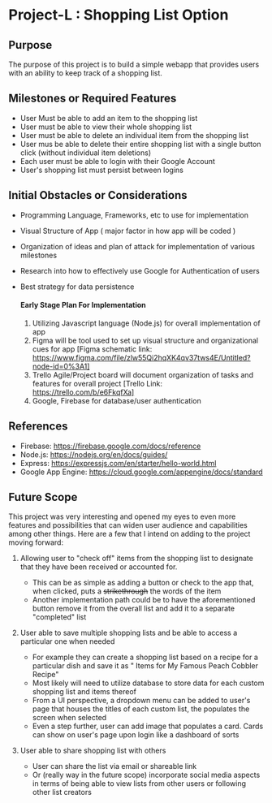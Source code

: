 # Project-L : Shopping List Option

## Purpose

The purpose of this project is to build a simple webapp that provides users with an ability to keep track of a shopping list.


## Milestones or Required Features

* User Must be able to add an item to the shopping list
* User must be able to view their whole shopping list
* User must be able to delete an individual item from the shopping list
* User mus be able to delete their entire shopping list with a single button click (without individual item deletions)
* Each user must be able to login with their Google Account
* User's shopping list must persist between logins 


## Initial Obstacles or Considerations

- Programming Language, Frameworks, etc to use for implementation
- Visual Structure of App ( major factor in how app will be coded )
- Organization of ideas and plan of attack for implementation of various milestones
- Research into how to effectively use Google for Authentication of users 
- Best strategy for data persistence

  #### Early Stage Plan For Implementation
  
  1. Utilizing Javascript language (Node.js) for overall implementation of app
  2. Figma will be tool used to set up visual structure and organizational cues for app
     [Figma schematic link: https://www.figma.com/file/zlw55Qi2hqXK4qv37tws4E/Untitled?node-id=0%3A1]
  3. Trello Agile/Project board will document organization of tasks and features for overall project
     [Trello Link: https://trello.com/b/e6FkqfXa]
  4. Google, Firebase for database/user authentication
  
## References

  - Firebase: https://firebase.google.com/docs/reference
  - Node.js: https://nodejs.org/en/docs/guides/
  - Express: https://expressjs.com/en/starter/hello-world.html
  - Google App Engine: https://cloud.google.com/appengine/docs/standard


## Future Scope

This project was very interesting and opened my eyes to even more features and possibilities that can widen user audience and capabilities among other things.
Here are a few that I intend on adding to the project moving forward:

1. Allowing user to "check off" items from the shopping list to designate that they have been received or accounted for.
    *   This can be as simple as adding a button or check to the app that, when clicked, puts a ~~strikethrough~~ the words of the item
    *   Another implementation path could be to have the aforementioned button remove it from the overall list and add it to a separate "completed" list

2. User able to save multiple shopping lists and be able to access a particular one when needed
    * For example they can create a shopping list based on a recipe for a particular dish and save it as " Items for My Famous Peach Cobbler Recipe"
    * Most likely will need to utilize database to store data for each custom shopping list and items thereof
    * From a UI perspective, a dropdown menu can be added to user's page that houses the titles of each custom list, the populates the screen when selected
    * Even a step further, user can add image that populates a card. Cards can show on user's page upon login like a dashboard of sorts

3. User able to share shopping list with others
    * User can share the list via email or shareable link
    * Or (really way in the future scope) incorporate social media aspects in terms of being able to view lists from other users or following other list creators

